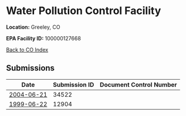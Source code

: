 # Water Pollution Control Facility

**Location:** Greeley, CO

**EPA Facility ID:** 100000127668

[Back to CO Index](../../index.md)

## Submissions

| Date | Submission ID | Document Control Number |
|------|--------------|-------------------------|
| [2004-06-21](submissions/34522.md) | 34522 |  |
| [1999-06-22](submissions/12904.md) | 12904 |  |
